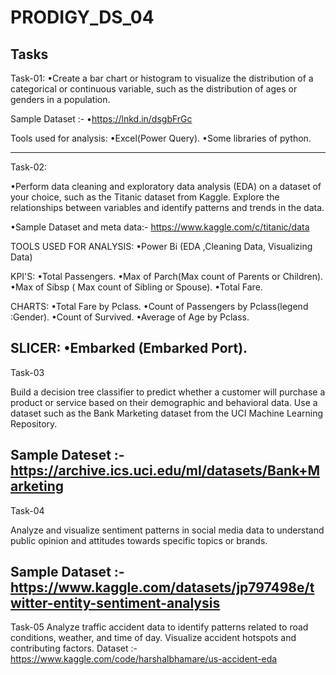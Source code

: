 # PRODIGY_DS_04
Tasks
--------------------------------------------------------------------------------------------------------------------------------------------------------------------
Task-01:
•Create a bar chart or histogram to visualize the distribution of a categorical or continuous variable, such as the distribution of ages or genders in a population.

Sample Dataset :- 
•https://lnkd.in/dsgbFrGc

Tools used for analysis:
•Excel(Power Query).
•Some libraries of python.

--------------------------------------------------------------------------------------------------------------------------------------------------------------------
Task-02:

•Perform data cleaning and exploratory data analysis (EDA) on a dataset of your choice, such as the Titanic dataset from Kaggle. Explore the relationships between variables and identify patterns and trends in the data.

•Sample Dataset  and meta data:- https://www.kaggle.com/c/titanic/data


TOOLS USED FOR ANALYSIS:
•Power Bi (EDA ,Cleaning Data, Visualizing Data)


KPI'S:
•Total Passengers.
•Max of Parch(Max count of Parents or Children).
•Max of Sibsp ( Max count of Sibling or Spouse).
•Total Fare.

CHARTS:
•Total Fare by Pclass.
•Count of Passengers by Pclass(legend :Gender).
•Count of Survived.
•Average of Age by Pclass.

SLICER:
•Embarked (Embarked Port).
-------------------------------------------------------------------------------------------------------------------------------------------------------------
Task-03

Build a decision tree classifier to predict whether a customer will purchase a product or service based on their demographic and behavioral data. Use a dataset such as the Bank Marketing dataset from the UCI Machine Learning Repository.



Sample Dateset :- https://archive.ics.uci.edu/ml/datasets/Bank+Marketing
------------------------------------------------------------------------------------------------------------------------------------------------------------------
Task-04

Analyze and visualize sentiment patterns in social media data to understand public opinion and attitudes towards specific topics or brands.



Sample Dataset :- https://www.kaggle.com/datasets/jp797498e/twitter-entity-sentiment-analysis
-------------------------------------------------------------------------------------------------------------------------------------------------------------
Task-05
Analyze traffic accident data to identify patterns related to road conditions, weather, and time of day. Visualize accident hotspots and contributing factors.
Dataset :- https://www.kaggle.com/code/harshalbhamare/us-accident-eda







